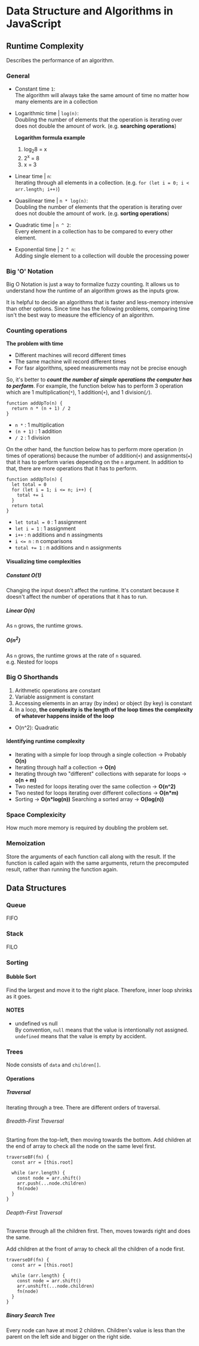 # Data Structure and Algorithms in JavaScript

## Runtime Complexity
Describes the performance of an algorithm.

### General 
- Constant time `1`:  
The algorithm will always take the same amount of time no matter how many elements are in a collection

- Logarithmic time | `log(n)`:  
Doubling the number of elements that the operation is iterating over does not double the amount of work. (e.g. **searching operations**)

  **Logarithm formula example**  
  1. log<sub>2</sub>8 = x
  2. 2<sup>x</sup> = 8
  3. x = 3

- Linear time | `n`:  
Iterating through all elements in a collection. (e.g. `for (let i = 0; i < arr.length; i++)`)

- Quasilinear time | `n * log(n)`:  
Doubling the number of elements that the operation is iterating over does not double the amount of work. (e.g. **sorting operations**)

- Quadratic time | `n ^ 2`:  
Every element in a collection has to be compared to every other element.

- Exponential time | `2 ^ n`:  
Adding single element to a collection will double the processing power

### Big 'O' Notation
Big O Notation is just a way to formalize fuzzy counting. It allows us to understand how the runtime of an algorithm grows as the inputs grow.

It is helpful to decide an algorithms that is faster and less-memory intensive than other options. Since time has the following problems, comparing time isn't the best way to measure the efficiency of an algorithm.


### Counting operations
**The problem with time**
- Different machines will record different times
- The same machine will record different times
- For fasr algorithms, speed measurements may not be precise enough

So, it's better to ***count the number of simple operations the computer has to perform***. For example, the function below has to perform 3 operation which are 1 multiplication(`*`), 1 addition(`+`), and 1 division(`/`).

```
function addUpTo(n) {
  return n * (n + 1) / 2
}
```
- `n *` : 1 multiplication
- `(n + 1)` : 1 addition
- `/ 2` : 1 division

On the other hand, the function below has to perform more operation (n times of operations) because the number of addition(`+`) and assignments(`=`) that it has to perform varies depending on the `n` argument. In addition to that, there are more operations that it has to perform.

```
function addUpTo(n) {
  let total = 0
  for (let i = 1; i <= n; i++) {
    total += i
  }
  return total
}
```
- `let total = 0`  : 1 assignment
- `let i = 1` : 1 assignment
- `i++` : n additions and n assingments
- `i <= n` : n comparisons
- `total += 1` : n additions and n assignments

#### Visualizing time complexities
##### Constant O(1)
Changing the input doesn't affect the runtime. It's constant because it doesn't affect the number of operations that it has to run.

##### Linear O(n)
As `n` grows, the runtime grows.

##### O(n<sup>2</sup>)
As `n` grows, the runtime grows at the rate of `n` squared.  
e.g. Nested for loops

### Big O Shorthands
1. Arithmetic operations are constant
2. Variable assignment is constant
3. Accessing elements in an array (by index) or object (by key) is constant
4. In a loop, **the complexity is the length of the loop times the complexity of whatever happens inside of the loop**



- O(n^2): Quadratic

#### Identifying runtime complexity
- Iterating with a simple for loop through a single collection -> Probably **O(n)**
- Iterating through half a collection -> **O(n)**
- Iterating through two "different" collections with separate for loops -> **o(n + m)**
- Two nested for loops iterating over the same collection -> **O(n^2)**
- Two nested for loops iterating over different collections -> **O(n*m)**
- Sorting -> **O(n*log(n))**
Searching a sorted array -> **O(log(n))**

### Space Complexicity
How much more memory is required by doubling the problem set.

### Memoization
Store the arguments of each function call along with the result. If the function is called again with the same arguments, return the precomputed result, rather than running the function again.

## Data Structures
### Queue
FIFO

### Stack
FILO

### Sorting
#### Bubble Sort
Find the largest and move it to the right place. Therefore, inner loop shrinks as it goes.

#### NOTES
- undefined vs null  
  By convention, `null` means that the value is intentionally not assigned. `undefined` means that the value is empty by accident.


### Trees
Node consists of `data` and `children[]`.

#### Operations
##### Traversal
Iterating through a tree. There are different orders of traversal.

###### Breadth-First Traversal
Starting from the top-left, then moving towards the bottom.
Add children at the end of array to check all the node on the same level first.

```
traverseBF(fn) {
  const arr = [this.root]
  
  while (arr.length) {
    const node = arr.shift()
    arr.push(...node.children)
    fn(node)
  }
}
```

###### Deapth-First Traversal
Traverse through all the children first. Then, moves towards right and does the same.

Add children at the front of array to check all the children of a node first.

```
traverseDF(fn) {
  const arr = [this.root]
  
  while (arr.length) {
    const node = arr.shift()
    arr.unshift(...node.children)
    fn(node)
  }
}
```

##### Binary Search Tree
Every node can have at most 2 children. Children's value is less than the parent on the left side and bigger on the right side.